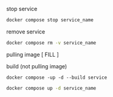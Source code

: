 
stop service
```bash
docker compose stop service_name
```

remove service
```bash
docker compose rm -v service_name
```

pulling image
[ FILL ]


build (not pulling image)
```
docker compose -up -d --build service
``` 

```bash
docker compose up -d service_name
```
